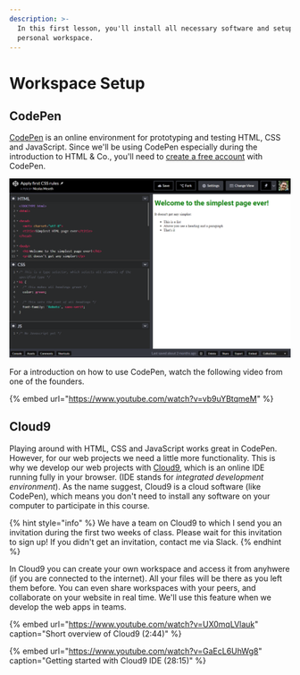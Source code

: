 ```yaml
---
description: >-
  In this first lesson, you'll install all necessary software and setup your
  personal workspace.
---
```


# Workspace Setup

## CodePen

[CodePen](https://codepen.io/) is an online environment for prototyping and testing HTML, CSS and JavaScript. Since we'll be using CodePen especially during the introduction to HTML & Co., you'll need to [create a free account](https://codepen.io/accounts/signup/user/free) with CodePen.

![You can edit HTML, CSS and JavaScript directly and see the results on the right hand side.](../../.gitbook/assets/image%20%284%29.png)

For a introduction on how to use CodePen, watch the following video from one of the founders.

{% embed url="https://www.youtube.com/watch?v=vb9uYBtqmeM" %}

## Cloud9

Playing around with HTML, CSS and JavaScript works great in CodePen. However, for our web projects we need a little more functionality. This is why we develop our web projects with [Cloud9](https://c9.io/login), which is an online IDE running fully in your browser. \(IDE stands for _integrated development environment_\). As the name suggest, Cloud9 is a cloud software \(like CodePen\), which means you don't need to install any software on your computer to participate in this course.

{% hint style="info" %}
We have a team on Cloud9 to which I send you an invitation during the first two weeks of class. Please wait for this invitation to sign up! If you didn't get an invitation, contact me via Slack.
{% endhint %}

In Cloud9 you can create your own workspace and access it from anyhwere \(if you are connected to the internet\). All your files will be there as you left them before. You can even share workspaces with your peers, and collaborate on your website in real time. We'll use this feature when we develop the web apps in teams.

{% embed url="https://www.youtube.com/watch?v=UX0mqLVlauk" caption="Short overview of Cloud9 \(2:44\)" %}

{% embed url="https://www.youtube.com/watch?v=GaEcL6UhWg8" caption="Getting started with Cloud9 IDE \(28:15\)" %}



